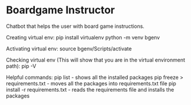 # Boardgame Instructor
Chatbot that helps the user with board game instructions.

Creating virtual env:
pip install virtualenv
python -m venv bgenv

Activating virtual env:
source bgenv/Scripts/activate

Checking virtual env (This will show that you are in the virtual environment path):
pip -V 

Helpful commands:
pip list - shows all the installed packages
pip freeze > requirements.txt - moves all the packages into requirements.txt file
pip install -r requirements.txt - reads the requirements file and installs the packages
